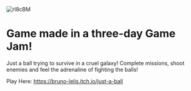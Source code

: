 ![rl8cBM](https://github.com/brunolelis/FullTmeGameDev_JAM/assets/69200014/b9721b40-a011-4e88-a423-79f55069b257)
# Game made in a three-day Game Jam!

Just a ball trying to survive in a cruel galaxy!
Complete missions, shoot enemies and feel the adrenaline of fighting the balls!

Play Here: https://bruno-lelis.itch.io/just-a-ball
